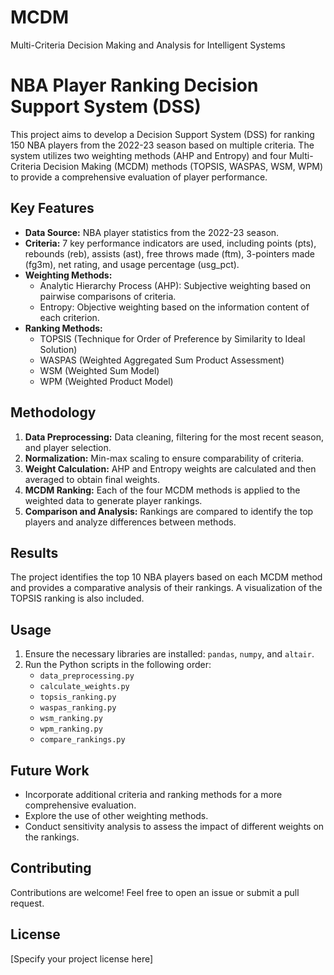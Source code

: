 # MCDM
Multi-Criteria Decision Making and Analysis for Intelligent Systems

# NBA Player Ranking Decision Support System (DSS)

This project aims to develop a Decision Support System (DSS) for ranking 150 NBA players from the 2022-23 season based on multiple criteria. The system utilizes two weighting methods (AHP and Entropy) and four Multi-Criteria Decision Making (MCDM) methods (TOPSIS, WASPAS, WSM, WPM) to provide a comprehensive evaluation of player performance.

## Key Features

*   **Data Source:** NBA player statistics from the 2022-23 season.
*   **Criteria:** 7 key performance indicators are used, including points (pts), rebounds (reb), assists (ast), free throws made (ftm), 3-pointers made (fg3m), net rating, and usage percentage (usg_pct).
*   **Weighting Methods:**
    *   Analytic Hierarchy Process (AHP): Subjective weighting based on pairwise comparisons of criteria.
    *   Entropy: Objective weighting based on the information content of each criterion.
*   **Ranking Methods:**
    *   TOPSIS (Technique for Order of Preference by Similarity to Ideal Solution)
    *   WASPAS (Weighted Aggregated Sum Product Assessment)
    *   WSM (Weighted Sum Model)
    *   WPM (Weighted Product Model)

## Methodology

1.  **Data Preprocessing:** Data cleaning, filtering for the most recent season, and player selection.
2.  **Normalization:** Min-max scaling to ensure comparability of criteria.
3.  **Weight Calculation:** AHP and Entropy weights are calculated and then averaged to obtain final weights.
4.  **MCDM Ranking:** Each of the four MCDM methods is applied to the weighted data to generate player rankings.
5.  **Comparison and Analysis:** Rankings are compared to identify the top players and analyze differences between methods.

## Results

The project identifies the top 10 NBA players based on each MCDM method and provides a comparative analysis of their rankings. A visualization of the TOPSIS ranking is also included.

## Usage

1.  Ensure the necessary libraries are installed: `pandas`, `numpy`, and `altair`.
2.  Run the Python scripts in the following order:
    *   `data_preprocessing.py`
    *   `calculate_weights.py`
    *   `topsis_ranking.py`
    *   `waspas_ranking.py`
    *   `wsm_ranking.py`
    *   `wpm_ranking.py`
    *   `compare_rankings.py`

## Future Work

*   Incorporate additional criteria and ranking methods for a more comprehensive evaluation.
*   Explore the use of other weighting methods.
*   Conduct sensitivity analysis to assess the impact of different weights on the rankings.

## Contributing

Contributions are welcome! Feel free to open an issue or submit a pull request.

## License

[Specify your project license here]
